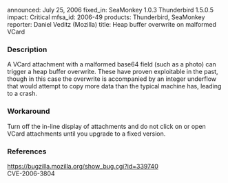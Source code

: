 announced: July 25, 2006
fixed_in: SeaMonkey 1.0.3
          Thunderbird 1.5.0.5
impact: Critical
mfsa_id: 2006-49
products: Thunderbird, SeaMonkey
reporter: Daniel Veditz (Mozilla)
title: Heap buffer overwrite on malformed VCard

<h3>Description</h3>

<p>A VCard attachment with a malformed base64 field (such as a photo) can
trigger a heap buffer overwrite. These have proven exploitable in the
past, though in this case the overwrite is accompanied by an integer
underflow that would attempt to copy more data than the typical machine
has, leading to a crash.</p>

<h3>Workaround</h3>

<p>Turn off the in-line display of attachments and do not click on
or open VCard attachments until you upgrade to a fixed version.</p>

<h3>References</h3>

<p><a href="https://bugzilla.mozilla.org/show_bug.cgi?id=339740">
https://bugzilla.mozilla.org/show_bug.cgi?id=339740</a><br/>
CVE-2006-3804</p>



